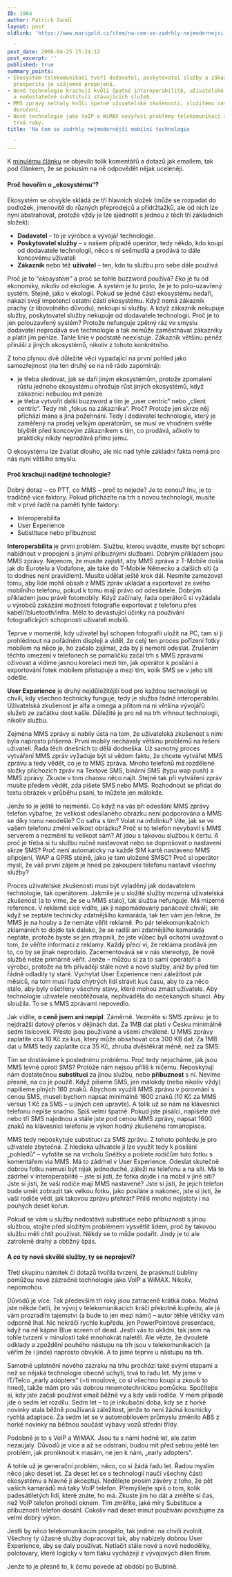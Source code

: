 ```yaml
---
ID: 1964
author: Patrick Zandl
layout: post
oldlink: 'https://www.marigold.cz/item/na-cem-se-zadrhly-nejmodernejsi-mobilni-technologie

  '
post_date: 2006-04-25 15:24:12
post_excerpt: ''
published: true
summary_points:
- Ekosystém telekomunikací tvoří dodavatel, poskytovatel služby a zákazník, jejichž
  prosperita je vzájemně propojená.
- Nové technologie krachují kvůli špatné interoperabilitě, uživatelské zkušenosti
  a nedostatečné substituci stávajících služeb.
- MMS zprávy selhaly kvůli špatné uživatelské zkušenosti, složitému nastavení a nejistotě
  doručení.
- Nové technologie jako VoIP a WiMAX nevyřeší problémy telekomunikací rychle, adaptace
  trvá roky.
title: 'Na čem se zadrhly nejmodernější mobilní technologie

  '
---
```


<p>K <a href="/item/telekomunikace-jsou-tesne-pred-dalsi-bublinou">minulému článku</a> se objevilo tolik komentářů a dotazů jak emailem, tak pod článkem, že se pokusím na ně odpovědět nějak uceleněji. </p>

<h4>Proč hovořím o „ekosystému“?</h4>
<p>Ekosystém se obvykle skládá ze tří hlavních složek (může se rozpadat do podložek, jmenovitě do různých přeprodejců a přidržtažků, ale od nich lze nyní abstrahovat, protože vždy je lze sjednotit s jednou z těch tří základních složek):</p>

<ul>
<li><strong>Dodavatel</strong> – to je výrobce a vývojář technologie. </li>
<li><strong>Poskytovatel služby</strong> – v našem případě operátor, tedy někdo, kdo koupí od dodavatele technologii, něco s ní sešmudlá a prodává to dále koncovému uživateli</li>
<li><strong>Zákazník</strong> nebo též <strong>uživatel</strong> – ten, kdo tu službu pro sebe dále používá</li>
</ul>
<p>Proč je to <em>"ekosystém"</em> a proč se tohle buzzword používá? <em>Eko</em> je tu od ekonomiky, nikoliv od ekologie. A <em>systém</em> je tu proto, že je to polo-uzavřený systém. Stejně, jako v ekologii. Pokud se jedné části ekosystému nedaří, nakazí svojí impotencí ostatní části ekosystému. Když nemá zákazník prachy (z libovolného důvodu), nekoupí si služby. A když zákazník nekupuje služby, poskytovatel služby nekupuje od dodavatele technologii. Proč je to jen polouzavřený systém? Protože nefunguje zpětný ráz ve smyslu dodavatel neprodává své technologie a tak nemůže zaměstnávat zákazníky a platit jim peníze. Tahle linie v podstatě neexistuje. Zákazník většinu peněz přináší z jiných ekosystémů, nikoliv z tohoto konkrétního. </p>

<p>Z toho plynou dvě důležité věci vypadající na první pohled jako samozřejmost (na ten druhý se na ně rádo zapomíná):</p>

<ul>
<li>je třeba sledovat, jak se daří jiným ekosystémům, protože zpomalení růstu jednoho ekosystému ohrožuje růst jiných ekosystémů, když zákazníci nebudou mít peníze</li>
<li>je třeba vytvořit další buzzword a tím je „user centric“ nebo „client centric“. Tedy mít „fokus na zákazníka“. Proč? Protože jen skrze něj přichází mana a jiná požehnání. Tedy i dodavatel technologie, který je zaměřený na prodej velkým operátorům, se musí ve vhodném světle blyštět před koncovým zákazníkem s tím, co prodává, ačkoliv to prakticky nikdy neprodává přímo jemu. </li>
</ul>
<p>O ekosystému lze žvatlat dlouho, ale nic nad tyhle základní fakta nemá pro nás nyní většího smyslu.
</p>

<!--more--><h4>Proč krachují nadějné technologie?</h4>
<p>Dobrý dotaz – co PTT, co MMS – proč to nejede? Je to cenou? Inu, je to tradičně více faktory. Pokud přicházíte na trh s novou technologií, musíte mít v prvé řadě na paměti tyhle faktory:</p>

<ul>
<li>Interoperabilita</li>
<li>User Experience</li>
<li>Substituce nebo příbuznost</li>
</ul>
<p><strong>Interoperabilita </strong>je první problém. Službu, kterou uvádíte, musíte být schopni nabídnout v propojení s jinými příbuznými službami. Dobrým příkladem jsou MMS zprávy. Nejenom, že musíte zajistit, aby MMS zpráva z T-Mobile došla jak do Eurotelu a Vodafone, ale také do T-Mobile Německo a dalších sítí (a to dodnes není pravidlem). Musíte udělat ještě krok dál. Nesmíte zamezovat tomu, aby lidé mohli obsah z MMS zpráv ukládat a exportovat ze svého mobilního telefonu, pokud k tomu mají právo od odesilatele. Dobrým příkladem jsou právě fotomobily. Když začínaly, řada operátorů si vyžádala u výrobců zakázání možnosti fotografie exportovat z telefonu přes kabel//bluetooth/infra. Mělo to devastující účinky na používání fotografických schopností uživateli mobilů. </p>

<p>Teprve v momentě, kdy uživatel byl schopen fotografii uložit na PC, tam si ji prohlédnout na pořádném displeji a viděl, že celý ten proces pořízení fotky mobilem na něco je, ho začalo zajímat, zda by ji nemohl odeslat. Zrušením těchto omezení v telefonech se pomaličku začal trh s MMS zprávami oživovat a vidíme jasnou korelaci mezi tím, jak operátor k posílání a exportování fotek mobilem přistupuje a mezi tím, kolik SMS se v jeho síti odešle. </p>

<p><strong>User Experience</strong> je druhý nejdůležitější bod pro každou technologii ve chvíli, kdy všechno technicky funguje, tedy je služba řádně interoperabilní. Uživatelská zkušenost je alfa a omega a přitom na ni většina vývojářů služeb ze začátku dost kašle. Důležité je pro ně na trh vrhnout technologii, nikoliv službu. </p>

<p>Zejména MMS zprávy si nabily ústa na tom, že uživatelská zkušenost s nimi byla naprosto příšerná. První mobily nechávaly většinu problémů na řešení uživateli. Řada těch dnešních to dělá dodneška. Už samotný proces vytváření MMS zpráv vyžaduje být si vědom faktu, že chcete vytvářet MMS zprávu a tedy vědět, co je to MMS zpráva. Mnoho telefonů má rozdělené složky příchozích zpráv na Textové SMS, binární SMS (typu wap push) a MMS zprávy. Zkuste v tom chaosu něco najít. Stejně tak při vytváření zpráv musíte předem vědět, zda píšete SMS nebo MMS. Rozhodnout se přidat do textu obrázek v průběhu psaní, to můžete jen málokde. </p>

<p>Jenže to je ještě to nejmenší. Co když na vás při odesílání MMS zprávy telefon vybafne, že velikost odesílaného obrázku není podporována a MMS se díky tomu neodešle? Co safra s tím? Volat na infolinku? Víte, jak se ve vašem telefonu změní velikost obrázku? Proč si to telefon nevybavil s MMS serverem a nezměnil tu velikost sám? Ať jdou s takovou službou k čertu. A proč je třeba si tu službu ručně nastavovat nebo se doprošovat o nastavení skrze SMS? Proč není automaticky na každé SIM kartě nastaveno MMS připojení, WAP a GPRS stejně, jako je tam uložené SMSC? Proč si operátor myslí, že váš první zájem je hned po zakoupení telefonu nastavit všechny služby?</p>

<p>Proces uživatelské zkušenosti musí být vyladěný jak dodavatelem technologie, tak operátorem. Jakmile je u složité služby mizerná uživatelská zkušenost (a to víme, že se u MMS stalo), tak služba nefunguje. Má mizerné reference. V reklamě sice vidíte, jak ji napomádovaný panácové chválí, ale když se zeptáte technicky zdatnějšího kamaráda, tak ten vám jen řekne, že MMS je na houby a že nemáte věřit reklamě. Po pár telekomunikačních zklamáních to dojde tak daleko, že se radši ani zdatnějšího kamaráda neptáte, protože byste se jen ztrapnili, že jste vůbec byli ochotni uvažovat o tom, že věříte informaci z reklamy. Každý přeci ví, že reklama prodává jen to, co by se jinak neprodalo. Zacementovává se v nás stereotyp, že nově službě nelze primárně věřit. Jenže – můžou si za to sami operátoři a výrobci, protože na trh přivádějí stále nové a nové služby, aniž by před tím řádně odladily ty staré. Vychytat User Experience není záležitost pár měsíců, na tom musí řada chytrých lidí strávit kus času, aby to za něco stálo, aby byly ošetřeny všechny stavy, které mohou zmást uživatele. Aby technologie uživatele neobtěžovala, nepřiváděla do nečekaných situací. Aby sloužila. To se s MMS zprávami nepovedlo. </p>

<p>Jak vidíte, <strong>o ceně jsem ani nepípl</strong>. Záměrně. Vezměte si SMS zprávu: je to nejdražší datový přenos v dějinách dat. Za 1MB dat platí v Česku minimálně sedm tisícovek. Přesto jsou používané a všemi chválené. U MMS zprávy zaplatíte cca 10 Kč za kus, který může obsahovat cca 300 KB dat. Za 1MB dat u MMS tedy zaplatíte cca 35 Kč, zhruba dvěstěkrát méně, než za SMS. </p>

<p>Tím se dostáváme k poslednímu problému. Proč tedy nejucháme, jak jsou MMS levné oproti SMS? Protože nám nejsou příliš k ničemu. Neposkytují nám dostatečnou <strong>substituci</strong> za jinou službu, nebo <strong>příbuznost</strong> s ní. Nevíme přesně, na co je použít. Když píšeme SMS, jen málokdy (nebo nikoliv vždy) napíšeme plných 160 znaků. Abychom využili MMS zprávu v porovnání s cenou SMS, museli bychom napsat minimálně 1600 znaků (10 Kč za MMS versus 1 Kč za SMS – u jiných cen upravte). A tolik už se nám na klávesnici telefonu nepíše snadno. Spíš velmi špatně. Pokud jste pisálci, napíšete dvě nebo tři SMS najednou  a stále jste pod cenou MMS zprávy, napsat 1600 znaků na klávesnici telefonu je výkon hodný zkušeného romanopisce. </p>

<p>MMS tedy neposkytuje substituci za SMS zprávu. Z tohoto pohledu je pro uživatele zbytečná. Z hlediska uživatele ji lze využít tedy k posílání „pohledů“ – vyfotíte se na vrcholu Sněžky a pošlete rodičům tuto fotku s komentářem via MMS. Má to zádrhel v User Experience. Odeslat skutečně dobrou fotku nemusí být nijak jednoduché, záleží na telefonu a na síti. Má to zádrhel v interoperabilitě – jste si jisti, že fotka dojde i na mobil v jiné síti? Jste si jisti, že vaši rodiče mají MMS nastavené? Jste si jisti, že jejich telefon bude umět zobrazit tak velkou fotku, jako posíláte a nakonec, jste si jisti, že vaši rodiče vědí, jak takovou zprávu přehrát? Příliš mnoho nejistoty i na pouhých deset korun. </p>

<p>Pokud se vám u služby nedostává substituce nebo příbuznosti s jinou službou, stojíte před složitým problémem vysvětlit lidem, proč by takovou službu měli chtít používat. Někdy se to může podařit. Jindy je to ale zatroleně drahý a obtížný špás. </p>

<h4>A co ty nové skvělé služby, ty se neprojeví?</h4>
<p>Třetí skupinu námitek či dotazů tvořila tvrzení, že prasknutí bubliny pomůžou nové zázračné technologie jako VoIP a WiMAX. Nikoliv, nepomohou. </p>

<p>Důvodů je více. Tak především tři roky jsou zatraceně krátká doba. Možná jste někde četli, že vývoj v telekomunikacích kráčí překotně kupředu, ale já vám prozradím tajemství (a bude to jen mezi námi) – autor téhle větičky vám odporně lhal. Nic nekráčí rychle kupředu, jen PowerPointové presentace, když na ně kápne Blue screen of dead. Jestli vás to uklidní, tak jsem na tohle tvrzení v minulosti také mnohokrát naletěl. Ale vězte, že dvouleté odklady a zpoždění pouhého nástupu na trh jsou v telekomunikacích (a věřím že i jinde) naprosto obvyklé. A to jsme teprve u nástupu na trh. </p>

<p>Samotné uplatnění nového zázraku na trhu prochází také svými etapami a než se nějaká technologie obecně uchytí, trvá to řadu let. My jsme v IT/Telco „early adopters“ (=ti moulové, co si všechno koupí a zkouší to hned), takže mám pro vás dobrou mnemotechnickou pomůcku. Spočítejte si, kdy jste začali používat email běžně vy a kdy vaši rodiče. V mém případě jde o sedm let rozdílu. Sedm let – to je inkubační doba, kdy se z horké novinky stala běžně používaná záležitost, jenže to není žádná kosmicky rychlá adaptace. Za sedm let se v automobilovém průmyslu změnilo ABS z horké novinky na běžnou součást výbavy vozů střední třídy. </p>

<p>Podobně je to s VoIP a WiMAX. Jsou tu s námi hodně let, ale zatím nezaujaly. Důvodů je více a až se odstraní, budou mít před sebou ještě ten problém, jak proniknout k masám, ne jen k nám, „early adopters“. </p>

<p>A tohle už je generační problém, něco, co si žádá řadu let. Řadou myslím něco jako deset let. Za deset let se s technologií naučí všechny části ekosystému a hlavně ji akceptují. Nedělejte prosím závěry z toho, že pět vašich kamarádů má taky VoIP telefon. Přemýšlejte spíš o tom, kolik padesátiletých lidí, které znáte, ho má. Zkuste jim ho dát a změřte si čas, než VoIP telefon prohodí oknem. Tím změříte, jaké míry Substituce a příbuznosti telefon dosáhl. Cokoliv nad deset minut používání považujme za velmi dobrý výkon. </p>

<p>Jestli by něco telekomunikacím prospělo, tak jediné: na chvíli zvolnit. Všechny ty úžasné služby dopracovat tak, aby nabízely dobrou User Experience, aby se daly používat. Netlačit stále nové a nové nedodělky, polotovary, které logicky v tom tlaku vycházejí z vývojových dílen firem. </p>

<p>Jenže to je přesně to, k čemu povede až období po Bublině.
</p>